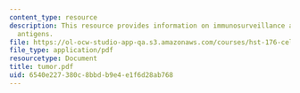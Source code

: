 ```yaml
---
content_type: resource
description: This resource provides information on immunosurveillance and melanoma
  antigens.
file: https://ol-ocw-studio-app-qa.s3.amazonaws.com/courses/hst-176-cellular-and-molecular-immunology-fall-2005/6540e227380c8bbdb9e4e1f6d28ab768_tumor.pdf
file_type: application/pdf
resourcetype: Document
title: tumor.pdf
uid: 6540e227-380c-8bbd-b9e4-e1f6d28ab768
---
```

